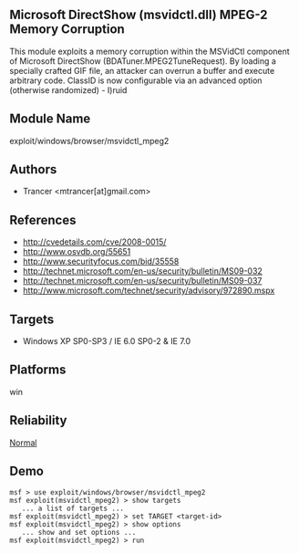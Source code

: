 ## Microsoft DirectShow (msvidctl.dll) MPEG-2 Memory Corruption

This module exploits a memory corruption within the MSVidCtl 
component of Microsoft DirectShow 
(BDATuner.MPEG2TuneRequest). By loading a specially crafted 
GIF file, an attacker can overrun a buffer and execute 
arbitrary code. ClassID is now configurable via an advanced 
option (otherwise randomized) - I)ruid


## Module Name
exploit/windows/browser/msvidctl_mpeg2

## Authors
* Trancer <mtrancer[at]gmail.com>


## References
* http://cvedetails.com/cve/2008-0015/
* http://www.osvdb.org/55651
* http://www.securityfocus.com/bid/35558
* http://technet.microsoft.com/en-us/security/bulletin/MS09-032
* http://technet.microsoft.com/en-us/security/bulletin/MS09-037
* http://www.microsoft.com/technet/security/advisory/972890.mspx



## Targets
* Windows XP SP0-SP3 / IE 6.0 SP0-2 & IE 7.0


## Platforms
win

## Reliability
[Normal](https://github.com/rapid7/metasploit-framework/wiki/Exploit-Ranking)

## Demo

```
msf > use exploit/windows/browser/msvidctl_mpeg2
msf exploit(msvidctl_mpeg2) > show targets
   ... a list of targets ...
msf exploit(msvidctl_mpeg2) > set TARGET <target-id>
msf exploit(msvidctl_mpeg2) > show options
   ... show and set options ...
msf exploit(msvidctl_mpeg2) > run
```
    
    